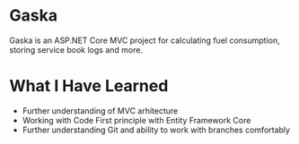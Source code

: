 # Gaska

Gaska is an ASP.NET Core MVC project for calculating fuel consumption, storing service book logs and more.

# What I Have Learned

* Further understanding of MVC arhitecture
* Working with Code First principle with Entity Framework Core
* Further understanding Git and ability to work with branches comfortably
